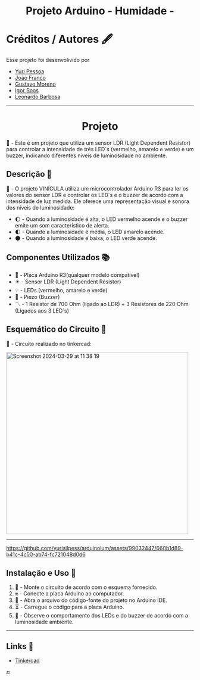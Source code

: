 <div align="center">
            <h1>Projeto Arduino - Humidade -</h1>  
</div>

# Créditos / Autores 🖋️
Esse projeto foi desenvolivido por
* [Yuri Pessoa](https://github.com/yurisilpess)
* [João Franco](https://github.com/jota0802)
* [Gustavo Moreno](https://github.com/gus7a2005)
* [Igor Soos](https://github.com/igor-soos)
* [Leonardo Barbosa](https://github.com/LeonBarbosa)

------------

<div align="center">
            <h1>Projeto </h1>  
</div>

📌 - Este é um projeto que utiliza um sensor LDR (Light Dependent Resistor) para controlar a intensidade de três LED´s (vermelho, amarelo e verde) e um buzzer, indicando diferentes níveis de luminosidade no ambiente.

## Descrição 📝

📃 - O projeto VINÍCULA utiliza um microcontrolador Arduino R3 para ler os valores do sensor LDR e controlar os LED´s e o buzzer de acordo com a intensidade de luz medida. Ele oferece uma representação visual e sonora dos níveis de luminosidade: 

- 🌔 - Quando a luminosidade é alta, o LED vermelho acende e o buzzer emite um som característico de alerta. 
- 🌓 - Quando a luminosidade é média, o LED amarelo acende.
- 🌑 - Quando a luminosidade é baixa, o LED verde acende.

## Componentes Utilizados 📚

- 🔌 - Placa Arduino R3(qualquer modelo compatível)
- ✴️ - Sensor LDR (Light Dependent Resistor)
- 💡 - LEDs (vermelho, amarelo e verde)
- 🎵 - Piezo (Buzzer)
- 〽️ - 1 Resistor de 700 Ohm (ligado ao LDR) + 3 Resistores de 220 Ohm (Ligados aos 3 LED´s)

## Esquemático do Circuito 📐

🔎 - Circuito realizado no tinkercad:

<img width="489" alt="Screenshot 2024-03-29 at 11 38 19" src="https://github.com/yurisilpess/arduinolum/assets/99032447/05881c1a-635c-47aa-9295-faf345e305e5">

-----------



https://github.com/yurisilpess/arduinolum/assets/99032447/660b1d89-b41c-4c50-ab74-fc721048d0d6



## Instalação e Uso 🔨 

1. 🔧 - Monte o circuito de acordo com o esquema fornecido. 
2. 🔛 - Conecte a placa Arduino ao computador.
3. 📂 - Abra o arquivo do código-fonte do projeto no Arduino IDE.
4. ⏳ - Carregue o código para a placa Arduino.
5. 👀 - Observe o comportamento dos LEDs e do buzzer de acordo com a luminosidade ambiente.

--------------

## Links 🔗
- [Tinkercad](https://www.tinkercad.com/things/83sCITpfnRG-projeto-vinicula-edge-computing?sharecode=V9tSaWBHoaSKsl-U6h55ODGPf_Ghba85i-biV6nJoiA)

🔚 
